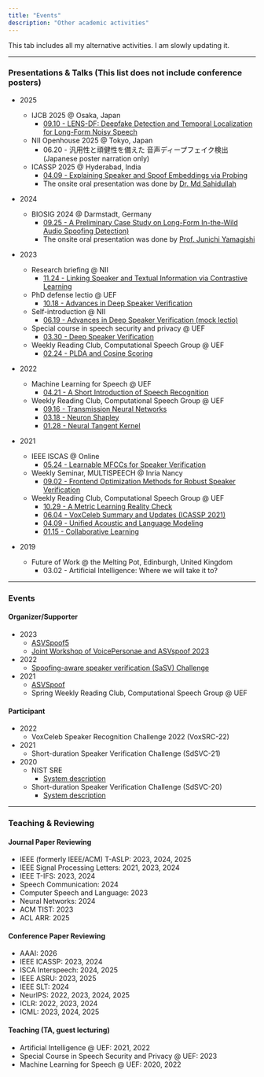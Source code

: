 ```yaml
---
title: "Events"
description: "Other academic activities"
---
```


This tab includes all my alternative activities. I am slowly updating it.

---
### Presentations & Talks (This list does not include conference posters)
* 2025
    * IJCB 2025 @ Osaka, Japan
        * [09.10 - LENS-DF: Deepfake Detection and Temporal Localization for Long-Form Noisy Speech](https://docs.google.com/presentation/d/15MMGNUoXaRrXj5XO8CUfcXoynojXjnpZ/edit?usp=sharing&ouid=116129211760406601542&rtpof=true&sd=true)
    * NII Openhouse 2025 @ Tokyo, Japan
        * 06.20 - 汎用性と頑健性を備えた 音声ディープフェイク検出 (Japanese poster narration only)
    * ICASSP 2025 @ Hyderabad, India
        * [04.09 - Explaining Speaker and Spoof Embeddings via Probing](https://docs.google.com/presentation/d/19b5cNELEvQDbo7LnDCiRysQQyYVxigco/edit?usp=sharing&ouid=116129211760406601542&rtpof=true&sd=true)
        * The onsite oral presentation was done by [Dr. Md Sahidullah](https://scholar.google.com/citations?user=jRcYfsQAAAAJ)
* 2024
    * BIOSIG 2024 @ Darmstadt, Germany
        * [09.25 - A Preliminary Case Study on Long-Form In-the-Wild Audio Spoofing Detection)](https://docs.google.com/presentation/d/1jvg8HYwVqeI6ib2NVWSlebYQzvukzltp/edit?usp=sharing&ouid=116129211760406601542&rtpof=true&sd=true)
        * The onsite oral presentation was done by [Prof. Junichi Yamagishi](https://nii-yamagishilab.github.io/author/junichi-yamagishi)
* 2023
    * Research briefing @ NII
        * [11.24 - Linking Speaker and Textual Information via Contrastive Learning](https://docs.google.com/presentation/d/1BG-5Zjr-GRniFWQNBzV9--dHDwwVcoHS/edit?usp=sharing&ouid=116129211760406601542&rtpof=true&sd=true)
    * PhD defense lectio @ UEF
        * [10.18 - Advances in Deep Speaker Verification](https://docs.google.com/presentation/d/1YrdicnQWPzEZ3Y8x3xosq7oYAhdCud3O/edit?usp=sharing&ouid=116129211760406601542&rtpof=true&sd=true)
    * Self-introduction @ NII
        * [06.19 - Advances in Deep Speaker Verification (mock lectio)](https://docs.google.com/presentation/d/163oa1AU2wkLw9i_hdjtykwvuCtvPoMog/edit?usp=sharing&ouid=116129211760406601542&rtpof=true&sd=true)
    * Special course in speech security and privacy @ UEF
        * [03.30 - Deep Speaker Verification](https://docs.google.com/presentation/d/1Nl0wBQIrmKk8VQ-uuq9Sruar_qp-0O3r/edit?usp=sharing&ouid=116129211760406601542&rtpof=true&sd=true)
    * Weekly Reading Club, Computational Speech Group @ UEF
        * [02.24 - PLDA and Cosine Scoring](https://docs.google.com/presentation/d/1AEMcXVQ_JalM6yrOT21ZMmQnh_d7GtRc/edit?usp=sharing&ouid=116129211760406601542&rtpof=true&sd=true)
* 2022
    * Machine Learning for Speech @ UEF
        * [04.21 - A Short Introduction of Speech Recognition](https://docs.google.com/presentation/d/1QxZ-1qC4NYp1OrAan2p2RpVujsx0lbwp4z--BIuc5Fw/edit?usp=sharing)
    * Weekly Reading Club, Computational Speech Group @ UEF
        * [09.16 - Transmission Neural Networks](https://docs.google.com/presentation/d/1k4oyAUHz3fc2Nj4PcVSTQE98pR9cCuFs/edit?usp=sharing&ouid=116129211760406601542&rtpof=true&sd=true)
        * [03.18 - Neuron Shapley](https://docs.google.com/presentation/d/1fWlDr_CiDFuDB2zaZWJdIRGeDTccJE4x/edit?usp=sharing&ouid=116129211760406601542&rtpof=true&sd=true)
        * [01.28 - Neural Tangent Kernel](https://docs.google.com/presentation/d/1HRJfYeW2AERuXDoM6T_u0G93_VTNokS_/edit?usp=sharing&ouid=116129211760406601542&rtpof=true&sd=true)

* 2021
    * IEEE ISCAS @ Online
        * [05.24 - Learnable MFCCs for Speaker Verification](https://docs.google.com/presentation/d/1rOrvSW2QAUHpJJxfAWh67oNDvvX_c1oo/edit?usp=sharing&ouid=116129211760406601542&rtpof=true&sd=true)
    * Weekly Seminar, MULTISPEECH @ Inria Nancy
        * [09.02 - Frontend Optimization Methods for Robust Speaker Verification](https://docs.google.com/presentation/d/1ws7wtRhR-Vwjn1g5T5bDB01GhjS_DE9Z/edit?usp=sharing&ouid=116129211760406601542&rtpof=true&sd=true)
    * Weekly Reading Club, Computational Speech Group @ UEF
        * [10.29 - A Metric Learning Reality Check](https://docs.google.com/presentation/d/1ay-LImsDL7ceDtH49GCV79OEQbz3LWNP/edit?usp=sharing&ouid=116129211760406601542&rtpof=true&sd=true)
        * [06.04 - VoxCeleb Summary and Updates (ICASSP 2021)](https://docs.google.com/presentation/d/14Y5B0-PK7Qh5EJIlx268St7BjLxbXqv-/edit?usp=sharing&ouid=116129211760406601542&rtpof=true&sd=true)
        * [04.09 - Unified Acoustic and Language Modeling](https://docs.google.com/presentation/d/19HgZJkQPu_n6E0gz9LDgLWAkgtCCgLBq/edit?usp=sharing&ouid=116129211760406601542&rtpof=true&sd=true)
        * [01.15 - Collaborative Learning](https://docs.google.com/presentation/d/1ucvsqTXQdvpxTT9OkrolI-agp_0jCXfn/edit?usp=sharing&ouid=116129211760406601542&rtpof=true&sd=true)

* 2019
    * Future of Work @ the Melting Pot, Edinburgh, United Kingdom
        * 03.02 - Artificial Intelligence: Where we will take it to?

-------------------
### Events

#### Organizer/Supporter
* 2023
    * [ASVSpoof5](https://www.asvspoof.org)
    * [Joint Workshop of VoicePersonae and ASVspoof 2023](https://nii-yamagishilab.github.io/workshops/voicepersonae/)
* 2022
    * [Spoofing-aware speaker verification (SaSV) Challenge](https://sasv-challenge.github.io)
* 2021
    * [ASVSpoof](https://www.asvspoof.org)
    * Spring Weekly Reading Club, Computational Speech Group @ UEF

#### Participant
* 2022
    * VoxCeleb Speaker Recognition Challenge 2022 (VoxSRC-22)
* 2021
    * Short-duration Speaker Verification Challenge (SdSVC-21)
* 2020
    * NIST SRE
        * [System description](https://www.eurecom.fr/publication/6747/download/sec-publi-6747.pdf)
    * Short-duration Speaker Verification Challenge (SdSVC-20)
        * [System description](https://arxiv.org/abs/2007.13118)

-------------------
### Teaching & Reviewing

#### Journal Paper Reviewing
* IEEE (formerly IEEE/ACM) T-ASLP: 2023, 2024, 2025
* IEEE Signal Processing Letters: 2021, 2023, 2024
* IEEE T-IFS: 2023, 2024
* Speech Communication: 2024
* Computer Speech and Language: 2023
* Neural Networks: 2024
* ACM TIST: 2023
* ACL ARR: 2025

#### Conference Paper Reviewing
* AAAI: 2026
* IEEE ICASSP: 2023, 2024
* ISCA Interspeech: 2024, 2025
* IEEE ASRU: 2023, 2025
* IEEE SLT: 2024
* NeurIPS: 2022, 2023, 2024, 2025
* ICLR: 2022, 2023, 2024
* ICML: 2023, 2024, 2025

#### Teaching (TA, guest lecturing)
* Artificial Intelligence @ UEF: 2021, 2022
* Special Course in Speech Security and Privacy @ UEF: 2023
* Machine Learning for Speech @ UEF: 2020, 2022

